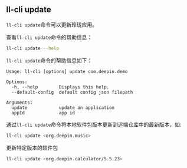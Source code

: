 ## ll-cli update

`ll-cli update`命令可以更新玲珑应用。

查看`ll-cli update`命令的帮助信息：

```bash
ll-cli update --help
```

`ll-cli update`命令的帮助信息如下：

```plain
Usage: ll-cli [options] update com.deepin.demo

Options:
  -h, --help        Displays this help.
  --default-config  default config json filepath

Arguments:
  update            update an application
  appId             app id
```

通过`ll-cli update`命令将本地软件包版本更新到远端仓库中的最新版本，如:

```bash
ll-cli update <org.deepin.music>
```

更新特定版本的软件包

```bash
ll-cli update <org.deepin.calculator/5.5.23>
```
